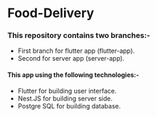 # Food-Delivery

### This repository contains two branches:- 
  - First branch for flutter app (flutter-app).
  - Second for server app (server-app).
  
 #### This app using the following technologies:-
  - Flutter for building user interface.
  - Nest.JS for building server side.
  - Postgre SQL for building database.
